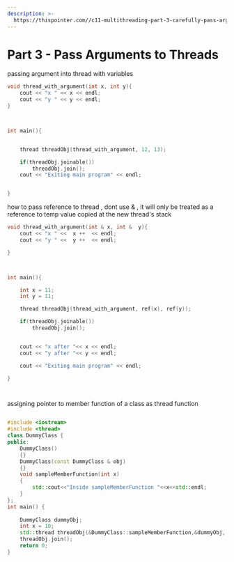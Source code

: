 ```yaml
---
description: >-
  https://thispointer.com//c11-multithreading-part-3-carefully-pass-arguments-to-threads/
---
```


# Part 3 - Pass Arguments to Threads

passing argument into thread with variables

```cpp
void thread_with_argument(int x, int y){
	cout << "x " << x << endl;
	cout << "y " << y << endl;
}



int main(){


	thread threadObj(thread_with_argument, 12, 13);

	if(threadObj.joinable())
		threadObj.join();
	cout << "Exiting main program" << endl;


}


```

how to pass reference to thread , dont use & , it will only be treated as a reference to temp value copied at the new thread's stack

```cpp
void thread_with_argument(int & x, int &  y){
	cout << "x " <<  x ++  << endl;
	cout << "y " <<  y ++  << endl;

}



int main(){

	int x = 11;
	int y = 11;

	thread threadObj(thread_with_argument, ref(x), ref(y));

	if(threadObj.joinable())
		threadObj.join();


	cout << "x after "<< x << endl;
	cout << "y after "<< y << endl;

	cout << "Exiting main program" << endl;

}




```

assigning pointer to member function of a class as thread function 

```cpp

#include <iostream>
#include <thread>
class DummyClass {
public:
    DummyClass()
    {}
    DummyClass(const DummyClass & obj)
    {}
    void sampleMemberFunction(int x)
    {
        std::cout<<"Inside sampleMemberFunction "<<x<<std::endl;
    }
};
int main() {
 
    DummyClass dummyObj;
    int x = 10;
    std::thread threadObj(&DummyClass::sampleMemberFunction,&dummyObj, x);
    threadObj.join();
    return 0;
}


```

